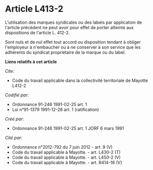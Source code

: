 # Article L413-2

L'utilisation des marques syndicales ou des labels par application de l'article précédent ne peut avoir pour effet de porter
atteinte aux dispositions de l'article L. 412-2.

Sont nuls et de nul effet tout accord ou disposition tendant à obliger l'employeur à n'embaucher ou à ne conserver à son
service que les adhérents du syndicat propriétaire de la marque ou du label.

**Liens relatifs à cet article**

_Cite_:

  - Code du travail applicable dans la collectivité territoriale de Mayotte L412-2

_Codifié par_:

  - Ordonnance 91-246 1991-02-25 art. 1
  - Loi n°91-1379 1991-12-28 art. 1 (ratification)

_Créé par_:

  - Ordonnance 91-246 1991-02-25 art. 1 JORF 6 mars 1991

_Cité par_:

  - Ordonnance n°2012-792 du 7 juin 2012 - art. 9 (V)
  - Code du travail applicable à Mayotte. - art. L430-2 (T)
  - Code du travail applicable à Mayotte. - art. L450-2 (V)
  - Code du travail applicable à Mayotte. - art. R414-18 (V)
